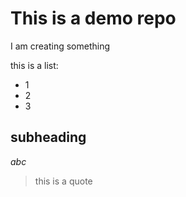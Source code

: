 This is a demo repo
===================

I am creating something

this is a list:

 - 1
 - 2
 - 3

subheading
----------

*abc*
>this is a quote
